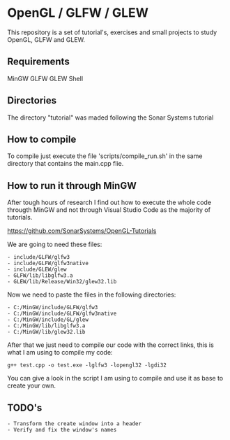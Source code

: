 # OpenGL / GLFW / GLEW

This repository is a set of tutorial's, exercises and small projects to study OpenGL, GLFW and GLEW. 

## Requirements

MinGW
GLFW
GLEW
Shell

## Directories

The directory "tutorial" was maded following the Sonar Systems tutorial

## How to compile

To compile just execute the file 'scripts/compile_run.sh' in the same directory that contains the main.cpp flie.

## How to run it through MinGW

After tough hours of research I find out how to execute the whole code througth MinGW and not through Visual Studio Code as the majority of tutorials.

https://github.com/SonarSystems/OpenGL-Tutorials

We are going to need these files:

	- include/GLFW/glfw3
	- include/GLFW/glfw3native
	- include/GLEW/glew
	- GLFW/lib/libglfw3.a
	- GLEW/lib/Release/Win32/glew32.lib

Now we need to paste the files in the following directories:

	- C:/MinGW/include/GLFW/glfw3
	- C:/MinGW/include/GLFW/glfw3native
	- C:/MinGW/include/GL/glew
	- C:/MinGW/lib/libglfw3.a
	- C:/MinGW/lib/glew32.lib

After that we just need to compile our code with the correct links, this is what I am using to compile my code:

	g++ test.cpp -o test.exe -lglfw3 -lopengl32 -lgdi32 

You can give a look in the script I am using to compile and use it as base to create your own.

## TODO's

	- Transform the create window into a header
	- Verify and fix the window's names
